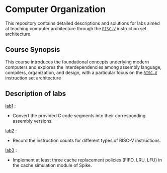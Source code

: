 # Computer Organization
This repository contains detailed descriptions and solutions for labs aimed at teaching computer architecture through the [`RISC-V`](https://github.com/riscv-collab/riscv-gnu-toolchain) instruction set architecture.

## Course Synopsis
This course introduces the foundational concepts underlying modern computers and explores the interdependencies among assembly language, compilers, organization, and design, with a particular focus on the [`RISC-V`](https://github.com/riscv-collab/riscv-gnu-toolchain) instruction set architecture

## Description of labs
[lab1](https://github.com/Iane14093051/Computer_Organization/tree/main/Lab1) :
- Convert the provided C code segments into their corresponding assembly versions.

[lab2](https://github.com/Iane14093051/Computer_Organization/tree/main/Lab2) :
- Record the instruction counts for different types of RISC-V instructions.

[lab3](https://github.com/Iane14093051/Computer_Organization/tree/main/Lab3) :
- Implement at least three cache replacement policies (FIFO, LRU, LFU) in the cache simulation module of Spike.

